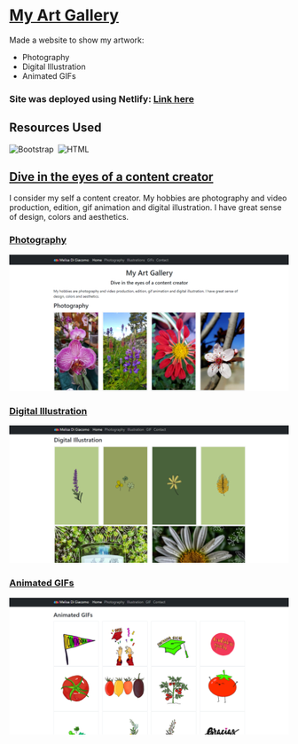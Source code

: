 # [My Art Gallery](https://melisagallery.netlify.app/)
Made a website to show my artwork:
* Photography
* Digital Illustration
* Animated GIFs

### Site was deployed using Netlify: [Link here](https://melisagallery.netlify.app/)

## Resources Used
![Bootstrap](https://img.shields.io/badge/Bootstrap-blueviolet?style=for-the-badge&logo=Bootstrap&logoColor=white)&nbsp; 
![HTML](https://img.shields.io/badge/HTML5-E34F26?style=for-the-badge&logo=html5&logoColor=white)&nbsp;


## [Dive in the eyes of a content creator](https://melisagallery.netlify.app/)
I consider my self a content creator. My hobbies are photography and video production, edition, gif animation and digital illustration. I have great sense of design, colors and aesthetics.

### [Photography](https://melisagallery.netlify.app/#photography)
![photography](./images/photography.png)

### [Digital Illustration](https://melisagallery.netlify.app/#illustrations)
![illustration](./images/illustration.png)

### [Animated GIFs](https://melisagallery.netlify.app/#gif)
![GIF](./images/GIF.png)